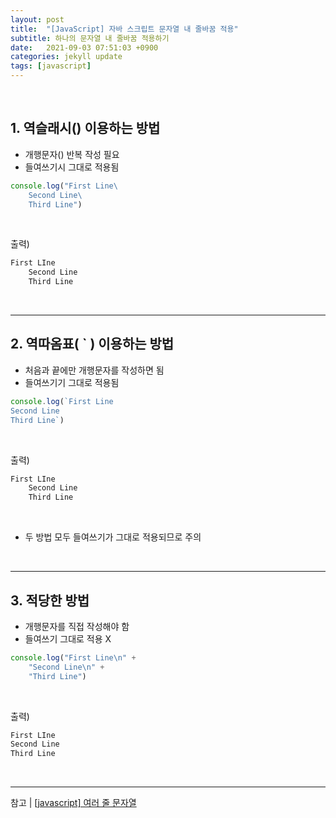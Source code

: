 ```yaml
---
layout: post
title:  "[JavaScript] 자바 스크립트 문자열 내 줄바꿈 적용"
subtitle: 하나의 문자열 내 줄바꿈 적용하기
date:   2021-09-03 07:51:03 +0900
categories: jekyll update
tags: [javascript]
---
```


<br>

## 1. 역슬래시(\) 이용하는 방법
- 개행문자(\) 반복 작성 필요
- 들여쓰기시 그대로 적용됨

```javascript
console.log("First Line\
	Second Line\
	Third Line")
```

<br>

출력)
```html
First LIne
	Second Line
	Third Line
```

<br>

---

## 2. 역따옴표( ` ) 이용하는 방법
- 처음과 끝에만 개행문자를 작성하면 됨
- 들여쓰기기 그대로 적용됨

```javascript
console.log(`First Line
Second Line
Third Line`)
```
<br>

출력)
```html
First LIne
	Second Line
	Third Line
```

<br>

* 두 방법 모두 들여쓰기가 그대로 적용되므로 주의

<br>

---

## 3. 적당한 방법
- 개행문자를 직접 작성해야 함
- 들여쓰기 그대로 적용 X

```javascript
console.log("First Line\n" +
	"Second Line\n" +
	"Third Line")
```

<br>

출력)
```html
First LIne
Second Line
Third Line
```

<br>

---

참고 \| [[javascript] 여러 줄 문자열](https://itholic.github.io/js-multiline-string/)
